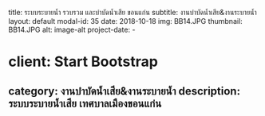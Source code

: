 ---
---
title: ระบบระบายน้ำ รวบรวม และบำบัดน้ำเสีย ขอนแก่น
subtitle: งานบำบัดน้ำเสีย&งานระบายน้ำ
layout: default
modal-id: 35
date: 2018-10-18
img: BB14.JPG
thumbnail: BB14.JPG
alt: image-alt
project-date: -
# client: Start Bootstrap
category: งานบำบัดน้ำเสีย&งานระบายน้ำ
description: ระบบระบายน้ำเสีย เทศบาลเมืองขอนแก่น
---